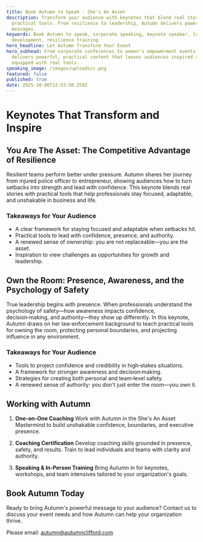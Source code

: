 ```yaml
---
title: Book Autumn to Speak - She's An Asset
description: Transform your audience with keynotes that blend real stories with
  practical tools. From resilience to leadership, Autumn delivers powerful
  messages.
keywords: Book Autumn to speak, corporate speaking, keynote speaker, leadership
  development, resilience training
hero_headline: Let Autumn Transform Your Event
hero_subhead: From corporate conferences to women's empowerment events, Autumn
  delivers powerful, practical content that leaves audiences inspired and
  equipped with real tools.
speaking_image: /images/uploads/c.png
featured: false
published: true
date: 2025-10-06T12:53:50.259Z
---
```


# Keynotes That Transform and Inspire

## You Are The Asset: The Competitive Advantage of Resilience

Resilient teams perform better under pressure. Autumn shares her journey from injured police officer to entrepreneur, showing audiences how to turn setbacks into strength and lead with confidence. This keynote blends real stories with practical tools that help professionals stay focused, adaptable, and unshakable in business and life.

### Takeaways for Your Audience

- A clear framework for staying focused and adaptable when setbacks hit.
- Practical tools to lead with confidence, presence, and authority.
- A renewed sense of ownership: you are not replaceable—you are the asset.
- Inspiration to view challenges as opportunities for growth and leadership.

## Own the Room: Presence, Awareness, and the Psychology of Safety

True leadership begins with presence. When professionals understand the psychology of safety—how awareness impacts confidence, decision‑making, and authority—they show up differently. In this keynote, Autumn draws on her law‑enforcement background to teach practical tools for owning the room, protecting personal boundaries, and projecting influence in any environment.

### Takeaways for Your Audience

- Tools to project confidence and credibility in high‑stakes situations.
- A framework for stronger awareness and decision‑making.
- Strategies for creating both personal and team‑level safety.
- A renewed sense of authority: you don't just enter the room—you own it.

## Working with Autumn

1. **One‑on‑One Coaching**
   Work with Autumn in the She's An Asset Mastermind to build unshakable confidence, boundaries, and executive presence.

2. **Coaching Certification**
   Develop coaching skills grounded in presence, safety, and results. Train to lead individuals and teams with clarity and authority.

3. **Speaking & In‑Person Training**
   Bring Autumn in for keynotes, workshops, and team intensives tailored to your organization's goals.

## Book Autumn Today

Ready to bring Autumn's powerful message to your audience? Contact us to discuss your event needs and how Autumn can help your organization thrive.

Please email: autumn@autumnclifford.com
